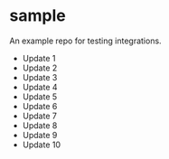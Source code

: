 # sample
An example repo for testing integrations.

* Update 1
* Update 2
* Update 3
* Update 4
* Update 5
* Update 6
* Update 7
* Update 8
* Update 9
* Update 10
